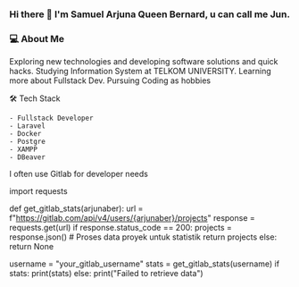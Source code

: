 ### Hi there 👋 I'm Samuel Arjuna Queen Bernard, u can call me Jun.
### 💻  About Me 
  Exploring new technologies and developing software solutions and quick hacks.
  Studying Information System at TELKOM UNIVERSITY.
  Learning more about Fullstack Dev.
  Pursuing Coding as hobbies


🛠  Tech Stack

    - Fullstack Developer
    - Laravel
    - Docker
    - Postgre
    - XAMPP
    - DBeaver
    
I often use Gitlab for developer needs

import requests

def get_gitlab_stats(arjunaber):
    url = f"https://gitlab.com/api/v4/users/{arjunaber}/projects"
    response = requests.get(url)
    if response.status_code == 200:
        projects = response.json()
        # Proses data proyek untuk statistik
        return projects
    else:
        return None

username = "your_gitlab_username"
stats = get_gitlab_stats(username)
if stats:
    print(stats)
else:
    print("Failed to retrieve data")

